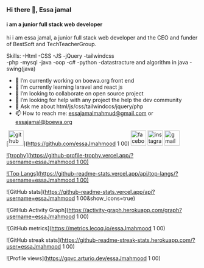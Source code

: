 ### Hi there 👋, **Essa jamal**
#### i am a junior **full stack web developer**

hi i am essa jamal, a junior full stack web developer and the CEO and funder of BestSoft and TechTeacherGroup.

Skills:
-Html 
-CSS 
-JS 
-jQuery 
-tailwindcss  
-php 
-mysql 
-java 
-oop 
-c# 
-python 
-datastracture and algorithm in java 
-swing(java)

- 🔭 I’m currently working on boewa.org front end  
- 🌱 I’m currently learning laravel and react js 
- 👯 I’m looking to collaborate on open source project  
- 🤔 I’m looking for help with any project the help the dev community 
- 💬 Ask me about html/js/css/tailwindccs/jquery/php 
- 📫 How to reach me: essajamalmahmud@gmail.com or essajamal@boewa.org 


[<img src='https://cdn.jsdelivr.net/npm/simple-icons@3.0.1/icons/github.svg' alt='github' height='40'>](https://github.com/essaJmahmood 1 00)  [<img src='https://cdn.jsdelivr.net/npm/simple-icons@3.0.1/icons/facebook.svg' alt='facebook' height='40'>](https://www.facebook.com/https://www.facebook.com/essa.jamal.mahmood/)  [<img src='https://cdn.jsdelivr.net/npm/simple-icons@3.0.1/icons/instagram.svg' alt='instagram' height='40'>](https://www.instagram.com/https://www.instagram.com/essajamal8//)  [<img src='https://cdn.jsdelivr.net/npm/simple-icons@3.0.1/icons/gmail.svg' alt='gmail' height='40'>](essajamalmahmud@gmail.com)  

[![trophy](https://github-profile-trophy.vercel.app/?username=essaJmahmood 1 00)](https://github.com/ryo-ma/github-profile-trophy)

[![Top Langs](https://github-readme-stats.vercel.app/api/top-langs/?username=essaJmahmood 1 00)](https://github.com/anuraghazra/github-readme-stats)

![GitHub stats](https://github-readme-stats.vercel.app/api?username=essaJmahmood 1 00&show_icons=true)  

![GitHub Activity Graph](https://activity-graph.herokuapp.com/graph?username=essaJmahmood 1 00)  

![GitHub metrics](https://metrics.lecoq.io/essaJmahmood 1 00)  

![GitHub streak stats](https://github-readme-streak-stats.herokuapp.com/?user=essaJmahmood 1 00)  

![Profile views](https://gpvc.arturio.dev/essaJmahmood 1 00)  
